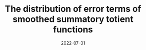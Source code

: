 ---
topic: Number theory
title: The distribution of error terms of smoothed summatory totient functions
date: 2022-07-01
pub: Proceedings of the American Mathematical Society, to appear
coauthors: Hannah Lang, Hamilton Wan, and Nancy Xu
arxiv: 2207.07722
slides:
poster:
blog:
video:
series: research
pdf: 2207.07722v1.pdf
notes:
---